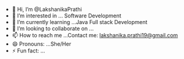 - 👋 Hi, I’m @LakshanikaPrathi
- 👀 I’m interested in ... Software Development
- 🌱 I’m currently learning ...Java Full stack Development
- 💞️ I’m looking to collaborate on ...
- 📫 How to reach me ...Contact me: lakshanika.prathi19@gmail.com
- 😄 Pronouns: ...She/Her
- ⚡ Fun fact: ...

<!---
LakshanikaPrathi/LakshanikaPrathi is a ✨ special ✨ repository because its `README.md` (this file) appears on your GitHub profile.
You can click the Preview link to take a look at your changes.
--->
